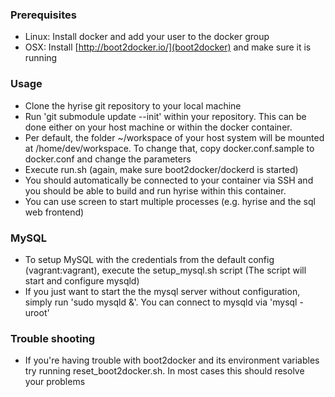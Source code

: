 ### Prerequisites
* Linux: Install docker and add your user to the docker group
* OSX: Install [http://boot2docker.io/](boot2docker) and make sure it is running

### Usage
* Clone the hyrise git repository to your local machine
* Run 'git submodule update --init' within your repository. This can be done either on your host machine or within the docker container.
* Per default, the folder ~/workspace of your host system will be mounted at /home/dev/workspace. To change that, copy docker.conf.sample to docker.conf and change the parameters
* Execute run.sh (again, make sure boot2docker/dockerd is started)
* You should automatically be connected to your container via SSH and you should be able to build and run hyrise within this container.
* You can use screen to start multiple processes (e.g. hyrise and the sql web frontend)

### MySQL
* To setup MySQL with the credentials from the default config (vagrant:vagrant), execute the setup_mysql.sh script (The script will start and configure mysqld)
* If you just want to start the the mysql server without configuration, simply run 'sudo mysqld &'. You can connect to mysqld via 'mysql -uroot'

### Trouble shooting
* If you're having trouble with boot2docker and its environment variables try running reset_boot2docker.sh. In most cases this should resolve your problems